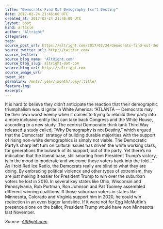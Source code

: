 ```yaml
---
title: "Democrats Find Out Demography Isn’t Destiny"
date: 2017-02-24 21:46:00 UTC
created_at: 2017-02-24 21:46:00 UTC
layout: post
kind: article
author: "Altright"
categories: 
tags: 
source_post_url: https://altright.com/2017/02/24/democrats-find-out-demography-isnt-destiny/
source_twitter_url: http://twitter.com/
source_twitter: 
source_blog_name: "AltRight.com"
source_blog_slug: altright-dot-com
source_blog_url: https://altright.com
source_image_url: 
tweet_id:
permalink: /mntr/:year/:month/:day/:title/
feature-img: 
excerpt:
---
```

It is hard to believe they didn’t anticipate the reaction that their demographic triumphalism would ignite in White America: “ATLANTA — Democrats may be their own worst enemy when it comes to trying to rebuild their party into a more inclusive entity that can take back Congress and the White House, according to a new study. The centrist Democratic think tank Third Way released a study called, “Why Demography is not Destiny,” which argued that the Democrats’ strategy of building durable majorities with the support of rising non-white demographics is simply not viable. The Democratic Party’s sharp left turn on cultural issues has driven the white working class, for generations the bulwark of its support, out of the party. Yet there’s no indication that the liberal base, still smarting from President Trump’s victory, is in the mood to moderate and welcome these voters back into the fold…” As I told Red Ice Radio, the Democrats really are blind to what they are doing. By embracing political violence and other types of extremism, they are just making it easier for President Trump to win over the suburban voters he lost in 2016. In several key states like Ohio, Wisconsin and Pennsylvania, Rob Portman, Ron Johnson and Pat Toomey assembled different winning coalitions. If those suburban voters in states like Minnesota, Colorado and Virginia support him in 2020, he could win reelection in an even bigger landslide. If it were not for Egg McMuffin’s presence alone on the ballot, President Trump would have won Minnesota last November.<div class="">
    <i>Source: <a href="https://altright.com">AltRight.com</a></i>
</div>
